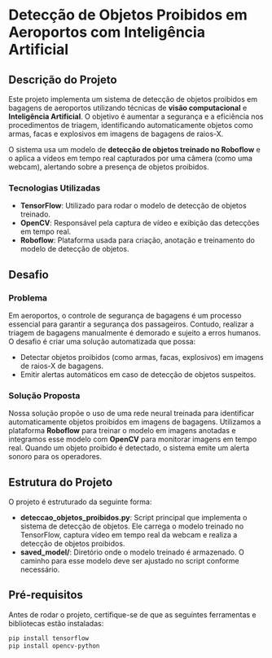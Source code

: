 # Detecção de Objetos Proibidos em Aeroportos com Inteligência Artificial

## Descrição do Projeto

Este projeto implementa um sistema de detecção de objetos proibidos em bagagens de aeroportos utilizando técnicas de **visão computacional** e **Inteligência Artificial**. O objetivo é aumentar a segurança e a eficiência nos procedimentos de triagem, identificando automaticamente objetos como armas, facas e explosivos em imagens de bagagens de raios-X.

O sistema usa um modelo de **detecção de objetos treinado no Roboflow** e o aplica a vídeos em tempo real capturados por uma câmera (como uma webcam), alertando sobre a presença de objetos proibidos.

### Tecnologias Utilizadas

- **TensorFlow**: Utilizado para rodar o modelo de detecção de objetos treinado.
- **OpenCV**: Responsável pela captura de vídeo e exibição das detecções em tempo real.
- **Roboflow**: Plataforma usada para criação, anotação e treinamento do modelo de detecção de objetos.

## Desafio

### Problema

Em aeroportos, o controle de segurança de bagagens é um processo essencial para garantir a segurança dos passageiros. Contudo, realizar a triagem de bagagens manualmente é demorado e sujeito a erros humanos. O desafio é criar uma solução automatizada que possa:

- Detectar objetos proibidos (como armas, facas, explosivos) em imagens de raios-X de bagagens.
- Emitir alertas automáticos em caso de detecção de objetos suspeitos.

### Solução Proposta

Nossa solução propõe o uso de uma rede neural treinada para identificar automaticamente objetos proibidos em imagens de bagagens. Utilizamos a plataforma **Roboflow** para treinar o modelo em imagens anotadas e integramos esse modelo com **OpenCV** para monitorar imagens em tempo real. Quando um objeto proibido é detectado, o sistema emite um alerta sonoro para os operadores.

## Estrutura do Projeto

O projeto é estruturado da seguinte forma:

- **deteccao_objetos_proibidos.py**: Script principal que implementa o sistema de detecção de objetos. Ele carrega o modelo treinado no TensorFlow, captura vídeo em tempo real da webcam e realiza a detecção de objetos proibidos.
- **saved_model/**: Diretório onde o modelo treinado é armazenado. O caminho para esse modelo deve ser ajustado no script conforme necessário.

## Pré-requisitos

Antes de rodar o projeto, certifique-se de que as seguintes ferramentas e bibliotecas estão instaladas:

```bash
pip install tensorflow
pip install opencv-python
